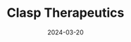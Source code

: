 ---  
layout: startup_page  
title: "Clasp Therapeutics"  
id: "clasptx.com"  
permalink: "/clasptherapeuticsclasptx.com03202024/"  
website: "https://www.clasptx.com/home#about-us"  
funding_round: "Series A"  
funding_amount: "$150M"  
investors: "Catalio Capital Management, Third Rock Ventures, Novo Holdings, Vivo Capital, Cure Ventures, Blackbird BioVentures, Pictet Alternative Advisors, American Cancer Society’s Bright Edge, Alexandria Venture Investments"  
about: "Clasp Therapeutics is a biotechnology company developing modular T cell engagers (TCEs) for precise immuno-oncology treatments. Their platform targets oncogenic driver mutations, creating off-the-shelf medicines to address hard-to-treat cancers with high specificity. This approach aims to eradicate tumors while minimizing toxicity."  
markets: "Biotechnology, Therapeutics"  
hq: "Rockville, Maryland, United States"  
founded_year: "2020"  
linkedin: "https://www.linkedin.com/company/clasp-therapeutics"  
twitter: ""  
instagram: ""  
facebook: ""  
crunchbase: "https://www.crunchbase.com/organization/clasp-therapeutics"  
pitchbook: "https://pitchbook.com/profiles/company/591278-23"  

date_display: "20-Mar-2024"  
date: "2024-03-20"

# SEO Optimization  
meta_title: "Clasp Therapeutics - Series A Funding ($150M)"  
meta_description: "Clasp Therapeutics, Clasp Therapeutics is a biotechnology company developing modular T cell engagers (TCEs) for precise immuno-oncology treatments. Their platform targets..."  
meta_keywords: "Clasp Therapeutics, Biotechnology, Therapeutics, Series A funding"  
canonical_url: "https://startup.projectstartups.com/clasptherapeuticsclasptx.com03202024/"  
---